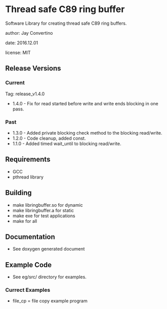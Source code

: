 # Thread safe C89 ring buffer

Software Library for creating thread safe C89 ring buffers.

author: Jay Convertino

date: 2016.12.01

license: MIT

## Release Versions
### Current
  Tag: release_v1.4.0
  - 1.4.0 - Fix for read started before write and write ends blocking in one pass.

### Past
  - 1.3.0 - Added private blocking check method to the blocking read/write.
  - 1.2.0 - Code cleanup, added const.
  - 1.1.0 - Added timed wait_until to blocking read/write.

## Requirements
  - GCC
  - pthread library

## Building
  - make libringbuffer.so for dynamic
  - make libringbuffer.a  for static
  - make exe for test applications
  - make for all

## Documentation
  - See doxygen generated document

## Example Code
  - See eg/src/ directory for examples.

### Currect Examples
  - file_cp = file copy example program
